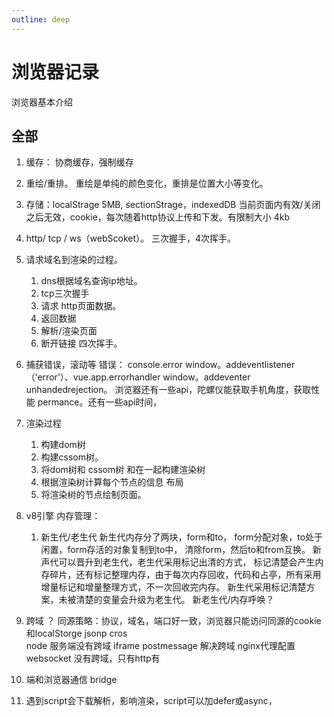 ```yaml
---
outline: deep
---
```


# 浏览器记录
浏览器基本介绍

## 全部
1. 缓存： 协商缓存，强制缓存
2. 重绘/重排。 重绘是单纯的颜色变化，重排是位置大小等变化。
3. 存储：localStrage 5MB, sectionStrage，indexedDB 当前页面内有效/关闭之后无效，cookie，每次随着http协议上传和下发。有限制大小 4kb
4. http/ tcp / ws（webScoket）。 三次握手，4次挥手。 
5. 请求域名到渲染的过程。
	1. dns根据域名查询ip地址。
	2. tcp三次握手
	3. 请求 http页面数据。
	4. 返回数据
	5. 解析/渲染页面
	6. 断开链接 四次挥手。
6. 捕获错误，滚动等  错误： console.error  window。addeventlistener（‘error’）、vue.app.errorhandler  window。addeventer unhandedrejection。 浏览器还有一些api，陀螺仪能获取手机角度，获取性能 permance。还有一些api时间，
7. 渲染过程
	1. 构建dom树
	2. 构建cssom树。
	3. 将dom树和 cssom树 和在一起构建渲染树
	4. 根据渲染树计算每个节点的信息 布局
	5. 将渲染树的节点绘制页面。

8. v8引擎 内存管理：
	1. 新生代/老生代   新生代内存分了两块，form和to， form分配对象，to处于闲置，form存活的对象复制到to中， 清除form，然后to和from互换。 
  新声代可以晋升到老生代，老生代采用标记出清的方式， 标记清楚会产生内存碎片，还有标记整理内存，由于每次内存回收，代码和占亭，所有采用增量标记和增量整理方式，不一次回收完内存。
  新生代采用标记清楚方案，未被清楚的变量会升级为老生代。 
  新老生代/内存呼唤？ 

9. 跨域 ？ 同源策略：协议，域名，端口好一致，浏览器只能访问同源的cookie和localStorge
	jsonp 
	cros  
	node 服务端没有跨域 
	iframe postmessage 解决跨域
	nginx代理配置
	websocket 没有跨域，只有http有
10. 端和浏览器通信 bridge

11. 遇到script会下载解析，影响渲染，script可以加defer或async，


